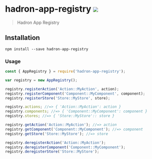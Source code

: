# hadron-app-registry [![][npm_img]][npm_url]

> Hadron App Registry

## Installation

```
npm install --save hadron-app-registry
```

### Usage

```javascript
const { AppRegistry } = require('hadron-app-registry');

var registry = new AppRegistry();

registry.registerAction('Action::MyAction', action);
registry.registerComponent('Component::MyComponent', component);
registry.registerStore('Store::MyStore', store);

registry.actions; //=> { 'Action::MyAction': action }
registry.components; //=> { 'Component::MyComponent': component }
registry.stores; //=> { 'Store::MyStore':: store }

registry.getAction('Action::MyAction'); //=> action
registry.getComponent('Component::MyComponent'); //=> component
registry.getStore('Store::MyStore'); //=> store

registry.deregisterAction('Action::MyAction');
registry.deregisterComponent('Component::MyComponent');
registry.deregisterStore('Store::MyStore');
```

[npm_img]: https://img.shields.io/npm/v/hadron-app-registry.svg?style=flat-square
[npm_url]: https://www.npmjs.org/package/hadron-app-registry
